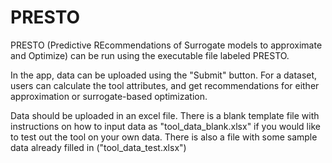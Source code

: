 # PRESTO
PRESTO (Predictive REcommendations of Surrogate models to approximate and Optimize) can be run using the executable file labeled PRESTO.

In the app, data can be uploaded using the "Submit" button. For a dataset, users can calculate the tool attributes, 
and get recommendations for either approximation or surrogate-based optimization.

Data should be uploaded in an excel file. There is a blank template file with instructions on how to input data as "tool_data_blank.xlsx" 
if you would like to test out the tool on your own data. There is also a file with some sample data already filled in ("tool_data_test.xlsx")
